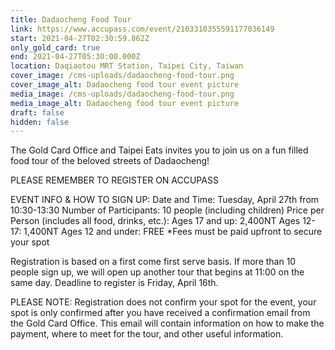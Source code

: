 ```yaml
---
title: Dadaocheng Food Tour
link: https://www.accupass.com/event/2103310355591177036149
start: 2021-04-27T02:30:59.862Z
only_gold_card: true
end: 2021-04-27T05:30:00.000Z
location: Daqiaotou MRT Station, Taipei City, Taiwan
cover_image: /cms-uploads/dadaocheng-food-tour.png
cover_image_alt: Dadaocheng food tour event picture
media_image: /cms-uploads/dadaocheng-food-tour.png
media_image_alt: Dadaocheng food tour event picture
draft: false
hidden: false
---
```

The Gold Card Office and Taipei Eats invites you to join us on a fun filled food tour of the beloved streets of Dadaocheng! 

PLEASE REMEMBER TO REGISTER ON ACCUPASS

EVENT INFO & HOW TO SIGN UP:
Date and Time: Tuesday, April 27th from 10:30-13:30
Number of Participants: 10 people (including children)
Price per Person (includes all food, drinks, etc.): 
Ages 17 and up: 2,400NT
Ages 12-17: 1,400NT
Ages 12 and under: FREE
*Fees must be paid upfront to secure your spot

Registration is based on a first come first serve basis. If more than 10 people sign up, we will open up another tour that begins at 11:00 on the same day. Deadline to register is Friday, April 16th.

PLEASE NOTE: Registration does not confirm your spot for the event, your spot is only confirmed after you have received a confirmation email from the Gold Card Office. This email will contain information on how to make the payment, where to meet for the tour, and other useful information.